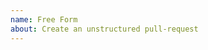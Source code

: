 ```yaml
---
name: Free Form
about: Create an unstructured pull-request
---
```


<!-- 🎉🎉🎉 Thank you for the PR!!! 🎉🎉🎉 -->

